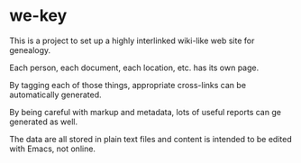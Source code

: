# we-key
This is a project to set up a highly interlinked wiki-like web site for genealogy.

Each person, each document, each location, etc. has its own page.

By tagging each of those things, appropriate cross-links can be automatically generated.

By being careful with markup and metadata, lots of useful reports can ge generated as well.

The data are all stored in plain text files and content is intended to be edited with Emacs, not online.

